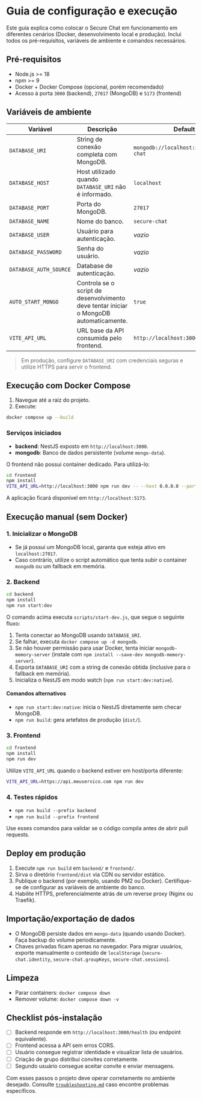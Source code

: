 # Guia de configuração e execução

Este guia explica como colocar o Secure Chat em funcionamento em diferentes cenários (Docker, desenvolvimento local e produção). Inclui todos os pré-requisitos, variáveis de ambiente e comandos necessários.

## Pré-requisitos

- Node.js >= 18
- npm >= 9
- Docker + Docker Compose (opcional, porém recomendado)
- Acesso à porta `3000` (backend), `27017` (MongoDB) e `5173` (frontend)

## Variáveis de ambiente

| Variável | Descrição | Default |
| --- | --- | --- |
| `DATABASE_URI` | String de conexão completa com MongoDB. | `mongodb://localhost:27017/secure-chat` |
| `DATABASE_HOST` | Host utilizado quando `DATABASE_URI` não é informado. | `localhost` |
| `DATABASE_PORT` | Porta do MongoDB. | `27017` |
| `DATABASE_NAME` | Nome do banco. | `secure-chat` |
| `DATABASE_USER` | Usuário para autenticação. | _vazio_ |
| `DATABASE_PASSWORD` | Senha do usuário. | _vazio_ |
| `DATABASE_AUTH_SOURCE` | Database de autenticação. | _vazio_ |
| `AUTO_START_MONGO` | Controla se o script de desenvolvimento deve tentar iniciar o MongoDB automaticamente. | `true` |
| `VITE_API_URL` | URL base da API consumida pelo frontend. | `http://localhost:3000` |

> Em produção, configure `DATABASE_URI` com credenciais seguras e utilize HTTPS para servir o frontend.

## Execução com Docker Compose

1. Navegue até a raiz do projeto.
2. Execute:

```bash
docker compose up --build
```

### Serviços iniciados
- **backend**: NestJS exposto em `http://localhost:3000`.
- **mongodb**: Banco de dados persistente (volume `mongo-data`).

O frontend não possui container dedicado. Para utilizá-lo:

```bash
cd frontend
npm install
VITE_API_URL=http://localhost:3000 npm run dev -- --host 0.0.0.0 --port 5173
```

A aplicação ficará disponível em `http://localhost:5173`.

## Execução manual (sem Docker)

### 1. Inicializar o MongoDB

- Se já possui um MongoDB local, garanta que esteja ativo em `localhost:27017`.
- Caso contrário, utilize o script automático que tenta subir o container `mongodb` ou um fallback em memória.

### 2. Backend

```bash
cd backend
npm install
npm run start:dev
```

O comando acima executa `scripts/start-dev.js`, que segue o seguinte fluxo:

1. Tenta conectar ao MongoDB usando `DATABASE_URI`.
2. Se falhar, executa `docker compose up -d mongodb`.
3. Se não houver permissão para usar Docker, tenta iniciar `mongodb-memory-server` (instale com `npm install --save-dev mongodb-memory-server`).
4. Exporta `DATABASE_URI` com a string de conexão obtida (inclusive para o fallback em memória).
5. Inicializa o NestJS em modo watch (`npm run start:dev:native`).

#### Comandos alternativos

- `npm run start:dev:native`: inicia o NestJS diretamente sem checar MongoDB.
- `npm run build`: gera artefatos de produção (`dist/`).

### 3. Frontend

```bash
cd frontend
npm install
npm run dev
```

Utilize `VITE_API_URL` quando o backend estiver em host/porta diferente:

```bash
VITE_API_URL=https://api.meuservico.com npm run dev
```

### 4. Testes rápidos

- `npm run build --prefix backend`
- `npm run build --prefix frontend`

Use esses comandos para validar se o código compila antes de abrir pull requests.

## Deploy em produção

1. Execute `npm run build` em `backend/` e `frontend/`.
2. Sirva o diretório `frontend/dist` via CDN ou servidor estático.
3. Publique o backend (por exemplo, usando PM2 ou Docker). Certifique-se de configurar as variáveis de ambiente do banco.
4. Habilite HTTPS, preferencialmente atrás de um reverse proxy (Nginx ou Traefik).

## Importação/exportação de dados

- O MongoDB persiste dados em `mongo-data` (quando usando Docker). Faça backup do volume periodicamente.
- Chaves privadas ficam apenas no navegador. Para migrar usuários, exporte manualmente o conteúdo de `localStorage` (`secure-chat.identity`, `secure-chat.groupKeys`, `secure-chat.sessions`).

## Limpeza

- Parar containers: `docker compose down`
- Remover volume: `docker compose down -v`

## Checklist pós-instalação

- [ ] Backend responde em `http://localhost:3000/health` (ou endpoint equivalente).
- [ ] Frontend acessa a API sem erros CORS.
- [ ] Usuário consegue registrar identidade e visualizar lista de usuários.
- [ ] Criação de grupo distribui convites corretamente.
- [ ] Segundo usuário consegue aceitar convite e enviar mensagens.

Com esses passos o projeto deve operar corretamente no ambiente desejado. Consulte [`troubleshooting.md`](troubleshooting.md) caso encontre problemas específicos.
